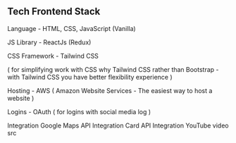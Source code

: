 ## Tech Frontend Stack

Language - HTML, CSS, JavaScript (Vanilla)

JS Library - ReactJs (Redux)

CSS Framework - Tailwind CSS 

( for simplifying work with CSS 
why Tailwind CSS rather than Bootstrap - with Tailwind CSS you have better flexibility experience )

Hosting - AWS 
( Amazon Website Services - The easiest way to host a website )

Logins - OAuth 
( for logins with social media log )

Integration Google Maps API
Integration Card API 
Integration YouTube video src
